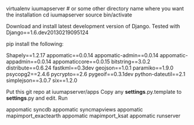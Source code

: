 virtualenv iuumapserver # or some other directory name where you want the installation
cd iuumapserver
source bin/activate

Download and install latest development version of Django. Tested with Django==1.6.dev20130219095124

pip install the following:

Shapely==1.2.17
appomatic==0.0.14
appomatic-admin==0.0.14
appomatic-appadmin==0.0.14
appomaticcore==0.0.15
bitstring==3.0.2
distribute==0.6.24
fastkml==0.3dev
geojson==1.0.1
paramiko==1.9.0
psycopg2==2.4.6
pycrypto==2.6
pygeoif==0.3.1dev
python-dateutil==2.1
simplejson==3.0.7
six==1.2.0

Put this git repo at iuumapserver/apps
Copy any __settings__.py.template to __settings__.py and edit.
Run

appomatic syncdb
appomatic syncmapviews
appomatic mapimport_exactearth
appomatic mapimport_ksat
appomatic runserver
